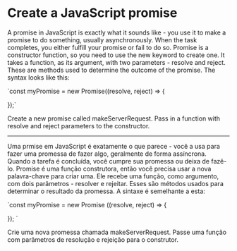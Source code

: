# Create a JavaScript promise

A promise in JavaScript is exactly what it sounds like - you use it to make a promise to do something, usually asynchronously. When the task completes, you either fulfill your promise or fail to do so. Promise is a constructor function, so you need to use the new keyword to create one. It takes a function, as its argument, with two parameters - resolve and reject. These are methods used to determine the outcome of the promise. The syntax looks like this:

`const myPromise = new Promise((resolve, reject) => {

});`

Create a new promise called makeServerRequest. Pass in a function with resolve and reject parameters to the constructor.

---

Uma prmise em JavaScript é exatamente o que parece - você a usa para fazer uma promessa de fazer algo, geralmente de forma assíncrona. Quando a tarefa é concluída, você cumpre sua promessa ou deixa de fazê-lo. Promise é uma função construtora, então você precisa usar a nova palavra-chave para criar uma. Ele recebe uma função, como argumento, com dois parâmetros - resolver e rejeitar. Esses são métodos usados para determinar o resultado da promessa. A sintaxe é semelhante a esta:

`const myPromise = new Promise ((resolve, reject) => {

}); `

Crie uma nova promessa chamada makeServerRequest. Passe uma função com parâmetros de resolução e rejeição para o construtor.

